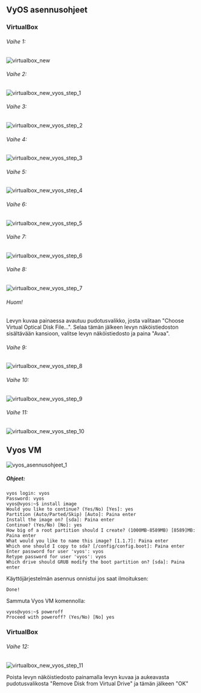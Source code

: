 ## VyOS asennusohjeet

### VirtualBox

###### Vaihe 1:

![virtualbox_new](https://user-images.githubusercontent.com/16650292/32906076-89fef3c0-cb04-11e7-9e1c-c0cce28cad3c.PNG)

###### Vaihe 2:

![virtualbox_new_vyos_step_1](https://user-images.githubusercontent.com/16650292/32906175-cdbd408a-cb04-11e7-92c4-ee9b0bbe3808.png)

###### Vaihe 3:

![virtualbox_new_vyos_step_2](https://user-images.githubusercontent.com/16650292/32906184-d320fb66-cb04-11e7-8504-823305847c87.png)

###### Vaihe 4:

![virtualbox_new_vyos_step_3](https://user-images.githubusercontent.com/16650292/32906185-d33d818c-cb04-11e7-8093-c966efaddbd5.png)

###### Vaihe 5:

![virtualbox_new_vyos_step_4](https://user-images.githubusercontent.com/16650292/32906187-d35b69ea-cb04-11e7-82a1-000ecc6468f0.png)

###### Vaihe 6:

![virtualbox_new_vyos_step_5](https://user-images.githubusercontent.com/16650292/32906188-d3782742-cb04-11e7-82cc-4b919464399d.png)

###### Vaihe 7:

![virtualbox_new_vyos_step_6](https://user-images.githubusercontent.com/16650292/32906190-d3b83df0-cb04-11e7-8f06-a69009fc7b0c.png)

###### Vaihe 8:

![virtualbox_new_vyos_step_7](https://user-images.githubusercontent.com/16650292/32906192-d3d8307e-cb04-11e7-8009-2133fa870715.png)

###### Huom!
Levyn kuvaa painaessa avautuu pudotusvalikko, josta valitaan "Choose Virtual Optical Disk File...". Selaa tämän jälkeen levyn näköistiedoston sisältävään kansioon, valitse levyn näköistiedosto ja paina "Avaa".

###### Vaihe 9:

![virtualbox_new_vyos_step_8](https://user-images.githubusercontent.com/16650292/32906275-18315f5c-cb05-11e7-8c17-14e4b9b7a9fa.png)

###### Vaihe 10:

![virtualbox_new_vyos_step_9](https://user-images.githubusercontent.com/16650292/32906276-184d82b8-cb05-11e7-9610-ea1b51c5284f.png)

###### Vaihe 11:

![virtualbox_new_vyos_step_10](https://user-images.githubusercontent.com/16650292/32906277-186a4ec0-cb05-11e7-9bfd-be6a0a857c7a.png)


## Vyos VM


![vyos_asennusohjeet_1](https://user-images.githubusercontent.com/16650292/32906861-ecfc2536-cb06-11e7-9291-425bdae7d3f4.png)

##### Ohjeet:

```
vyos login: vyos
Password: vyos
vyos@vyos:~$ install image
Would you like to continue? (Yes/No) [Yes]: yes
Partition (Auto/Parted/Skip) [Auto]: Paina enter
Install the image on? [sda]: Paina enter
Continue? (Yes/No) [No]: yes
How big of a root partition should I create? (1000MB-8589MB) [8589]MB: Paina enter
What would you like to name this image? [1.1.7]: Paina enter
Which one should I copy to sda? [/config/config.boot]: Paina enter
Enter password for user 'vyos': vyos
Retype password for user 'vyos': vyos
Which drive should GRUB modify the boot partition on? [sda]: Paina enter
```
Käyttöjärjestelmän asennus onnistui jos saat ilmoituksen:

```
Done!
```

Sammuta Vyos VM komennolla:

```
vyos@vyos:~$ poweroff
Proceed with poweroff? (Yes/No) [No] yes
```

### VirtualBox

###### Vaihe 12:

![virtualbox_new_vyos_step_11](https://user-images.githubusercontent.com/16650292/32908371-033ecc9a-cb0c-11e7-8b32-b2b59685f3a7.png)

Poista levyn näköistiedosto painamalla levyn kuvaa ja aukeavasta pudotusvalikosta "Remove Disk from Virtual Drive" ja tämän jälkeen "OK"




